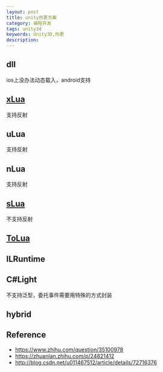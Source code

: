 ```yaml
---
layout: post
title: unity热更方案
category: 编程开发
tags: unity3d
keywords: Unity3D,热更
description: 
---
```


## dll

ios上没办法动态载入，android支持

## [xLua](https://github.com/Tencent/xLua)
支持反射
## uLua
支持反射
## nLua
支持反射
## [sLua](https://github.com/pangweiwei/slua)

不支持反射

## [ToLua](https://github.com/topameng/tolua)

## ILRuntime


## C#Light

不支持泛型，委托事件需要用特殊的方式封装

## hybrid

## Reference
* <https://www.zhihu.com/question/35100978>
* <https://zhuanlan.zhihu.com/p/24821412>
* <http://blog.csdn.net/u011467512/article/details/72716376>